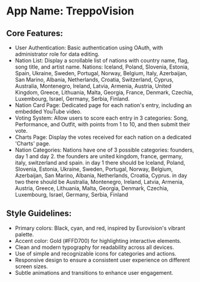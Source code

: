 # **App Name**: TreppoVision

## Core Features:

- User Authentication: Basic authentication using OAuth, with administrator role for data editing.
- Nation List: Display a scrollable list of nations with country name, flag, song title, and artist name. Nations: Iceland, Poland, Slovenia, Estonia, Spain, Ukraine, Sweden, Portugal, Norway, Belgium, Italy, Azerbaijan, San Marino, Albania, Netherlands, Croatia, Switzerland, Cyprus, Australia, Montenegro, Ireland, Latvia, Armenia, Austria, United Kingdom, Greece, Lithuania, Malta, Georgia, France, Denmark, Czechia, Luxembourg, Israel, Germany, Serbia, Finland.
- Nation Card Page: Dedicated page for each nation's entry, including an embedded YouTube video.
- Voting System: Allow users to score each entry in 3 categories: Song, Performance, and Outfit, with points from 1 to 10, and then submit their vote.
- Charts Page: Display the votes received for each nation on a dedicated 'Charts' page.
- Nation Categories: Nations have one of 3 possible categories: founders, day 1 and day 2. the founders are united kingdom, france, germany, italy, switzerland and spain. in day 1 there should be Iceland, Poland, Slovenia, Estonia,  Ukraine, Sweden, Portugal, Norway, Belgium,  Azerbaijan, San Marino, Albania, Netherlands, Croatia,  Cyprus. in day two there should be Australia, Montenegro, Ireland, Latvia, Armenia, Austria, Greece, Lithuania, Malta, Georgia, Denmark, Czechia, Luxembourg, Israel, Germany, Serbia, Finland

## Style Guidelines:

- Primary colors: Black, cyan, and red, inspired by Eurovision's vibrant palette.
- Accent color: Gold (#FFD700) for highlighting interactive elements.
- Clean and modern typography for readability across all devices.
- Use of simple and recognizable icons for categories and actions.
- Responsive design to ensure a consistent user experience on different screen sizes.
- Subtle animations and transitions to enhance user engagement.
